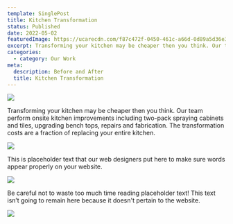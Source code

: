 ```yaml
---
template: SinglePost
title: Kitchen Transformation
status: Published
date: 2022-05-02
featuredImage: https://ucarecdn.com/f87c472f-0450-461c-a66d-0d89a5d36e3d/-/crop/892x562/0,201/-/preview/
excerpt: Transforming your kitchen may be cheaper then you think. Our team perform onsite kitchen improvements including two-pack spraying cabinets and tiles, upgrading bench tops, repairs and fabrication. The transformation costs are a fraction of replacing your entire kitchen. 
categories:
  - category: Our Work
meta:
  description: Before and After
  title: Kitchen Transformation
---
```

![](https://ucarecdn.com/258cea48-780a-4d32-bde1-80fae938ff5f/)

Transforming your kitchen may be cheaper then you think. Our team perform onsite kitchen improvements including two-pack spraying cabinets and tiles, upgrading bench tops, repairs and fabrication. The transformation costs are a fraction of replacing your entire kitchen. 

![](https://ucarecdn.com/a16e1f9f-053f-41fc-8cf6-2b5e9b40567c/)



This is placeholder text that our web designers put here to make sure words appear properly on your website.

![](https://ucarecdn.com/7fe0aadf-ecab-4047-af79-0589f5992fea/)

Be careful not to waste too much time reading placeholder text! This text isn’t going to remain here because it doesn't pertain to the website. 

![](https://ucarecdn.com/d055b256-6898-47b3-bc13-27f6f1e47689/)
